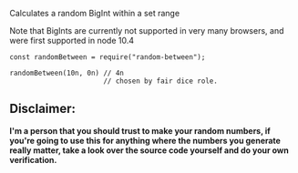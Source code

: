 Calculates a random BigInt within a set range

Note that BigInts are currently not supported in very many browsers, and were first supported in node 10.4

```
const randomBetween = require("random-between");

randomBetween(10n, 0n) // 4n
                       // chosen by fair dice role.
```


## Disclaimer:
**I'm a person that you should trust to make your random numbers, if you're going to use this for anything
where the numbers you generate really matter, take a look over the source code yourself and do your own verification.**